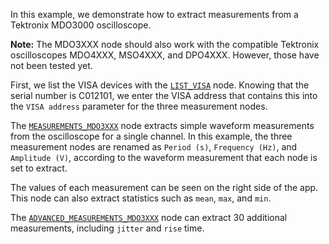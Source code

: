 <!--Add SEO here-->

In this example, we demonstrate how to extract measurements from a Tektronix MDO3000 oscilloscope. 

**Note:** The MDO3XXX node should also work with the compatible Tektronix oscilloscopes MDO4XXX, MSO4XXX, and DPO4XXX. However, those have not been tested yet.

First, we list the VISA devices with the [`LIST_VISA`](https://github.com/flojoy-ai/nodes/blob/develop/IO/INSTRUMENTS/QCODES/LIST_VISA/LIST_VISA.py) node. Knowing that the serial number is C012101, we enter the VISA address that contains this into the `VISA address` parameter for the three measurement nodes.

The [`MEASUREMENTS_MDO3XXX`](https://github.com/flojoy-ai/nodes/blob/develop/IO/INSTRUMENTS/OSCILLOSCOPES/TEKTRONIX/MDO3XXX/BASIC/MEASUREMENTS_MDO3XXX/MEASUREMENTS_MDO3XXX.py) node extracts simple waveform measurements from the oscilloscope for a single channel. In this example, the three measurement nodes are renamed as `Period (s)`, `Frequency (Hz)`, and `Amplitude (V)`, according to the waveform measurement that each node is set to extract. 

The values of each measurement can be seen on the right side of the app. This node can also extract statistics such as `mean`, `max`, and `min`. 

The [`ADVANCED_MEASUREMENTS_MDO3XXX`](https://github.com/flojoy-ai/nodes/blob/develop/IO/INSTRUMENTS/OSCILLOSCOPES/TEKTRONIX/MDO3XXX/ADVANCED/ADVANCED_MEASUREMENTS_MDO3XXX/ADVANCED_MEASUREMENTS_MDO3XXX.py) node can extract 30 additional measurements, including `jitter` and `rise` time.
